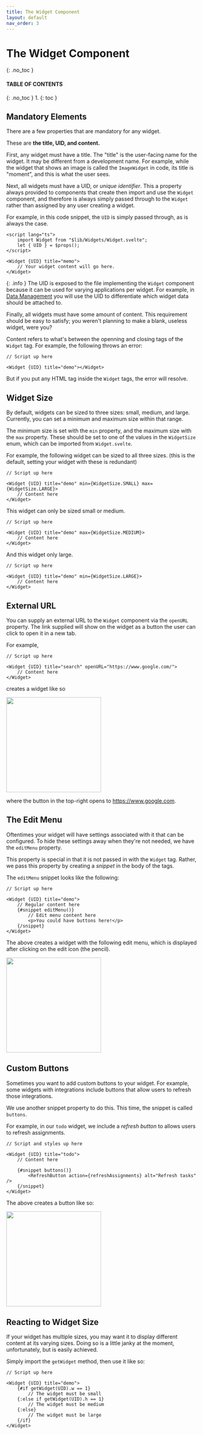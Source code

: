 ```yaml
---
title: The Widget Component
layout: default
nav_order: 3
---
```


# The Widget Component
{: .no_toc }
#### TABLE OF CONTENTS
{: .no_toc }
1. 
{: toc }

## Mandatory Elements
There are a few properties that are mandatory for any widget.

These are **the title, UID, and content.**

First, any widget must have a title. The "title" is the user-facing name for the widget. It may be different from a development name. For example, while the widget that shows an image is called the `ImageWidget` in code, its title is "moment", and this is what the user sees.

Next, all widgets must have a UID, or *unique identifier*. This a property always provided to components that create then import and use the `Widget` component, and therefore is always simply passed through to the `Widget` rather than assigned by any user creating a widget.

For example, in this code snippet, the `UID` is simply passed through, as is always the case.

```svelte
<script lang="ts">
    import Widget from "$lib/Widgets/Widget.svelte";
    let { UID } = $props();
</script>

<Widget {UID} title="memo">
    // Your widget content will go here.
</Widget>
```

{: .info }
The UID is exposed to the file implementing the `Widget` component because it can be used for varying applications per widget. For example, in [Data Management](./data-management) you will use the UID to differentiate which widget data should be attached to.

Finally, all widgets must have some amount of content. This requirement should be easy to satisfy; you weren't planning to make a blank, useless widget, were you?

Content refers to what's between the openning and closing tags of the `Widget` tag. For example, the following throws an error:

```svelte
// Script up here

<Widget {UID} title="demo"></Widget>
```

But if you put any HTML tag inside the `Widget` tags, the error will resolve.

## Widget Size

By default, widgets can be sized to three sizes: small, medium, and large. Currently, you can set a minimum and maximum size within that range. 

The minimum size is set with the `min` property, and the maximum size with the `max` property. These should be set to one of the values in the `WidgetSize` enum, which can be imported from `Widget.svelte`.

For example, the following widget can be sized to all three sizes. (this is the default, setting your widget with these is redundant)

```svelte
// Script up here

<Widget {UID} title="demo" min={WidgetSize.SMALL} max={WidgetSize.LARGE}>
    // Content here
</Widget>
```

This widget can only be sized small or medium.

```svelte
// Script up here

<Widget {UID} title="demo" max={WidgetSize.MEDIUM}>
    // Content here
</Widget>
```

And this widget only large.

```svelte
// Script up here

<Widget {UID} title="demo" min={WidgetSize.LARGE}>
    // Content here
</Widget>
```

## External URL

You can supply an external URL to the `Widget` component via the `openURL` property. The link supplied will show on the widget as a button the user can click to open it in a new tab.

For example,

```svelte
// Script up here

<Widget {UID} title="search" openURL="https://www.google.com/">
    // Content here
</Widget>
```

creates a widget like so

<img src="../assets/img/example_openurl.png" style="width: 250px;">

where the button in the top-right opens to https://www.google.com.

## The Edit Menu

Oftentimes your widget will have settings associated with it that can be configured. To hide these settings away when they're not needed, we have the `editMenu` property.

This property is special in that it is not passed in with the `Widget` tag. Rather, we pass this property by creating a *snippet* in the body of the tags.

The `editMenu` snippet looks like the following:

```svelte
// Script up here

<Widget {UID} title="demo">
    // Regular content here
    {#snippet editMenu()}
        // Edit menu content here
        <p>You could have buttons here!</p>
    {/snippet}
</Widget>
```

The above creates a widget with the following edit menu, which is displayed after clicking on the edit icon (the pencil).

<img src="../assets/img/example_edit_menu.png" style="width: 250px;">

## Custom Buttons

Sometimes you want to add custom buttons to your widget. For example, some widgets with integrations include buttons that allow users to refresh those integrations.

We use another snippet property to do this. This time, the snippet is called `buttons`.

For example, in our `todo` widget, we include a *refresh button* to allows users to refresh assignments.

```svelte
// Script and styles up here

<Widget {UID} title="todo">
    // Content here

    {#snippet buttons()}
        <RefreshButton action={refreshAssignments} alt="Refresh tasks" />
    {/snippet}
</Widget>
```

The above creates a button like so:

<img src="../assets/img/example_button.png" style="width: 250px;">

## Reacting to Widget Size

If your widget has multiple sizes, you may want it to display different content at its varying sizes. Doing so is a little janky at the moment, unfortunately, but is easily achieved.

Simply import the `getWidget` method, then use it like so:

```svelte
// Script up here

<Widget {UID} title="demo">
    {#if getWidget(UID).w == 1}
        // The widget must be small
    {:else if getWidget(UID).h == 1}
        // The widget must be medium
    {:else}
        // The widget must be large
    {/if}
</Widget>
```